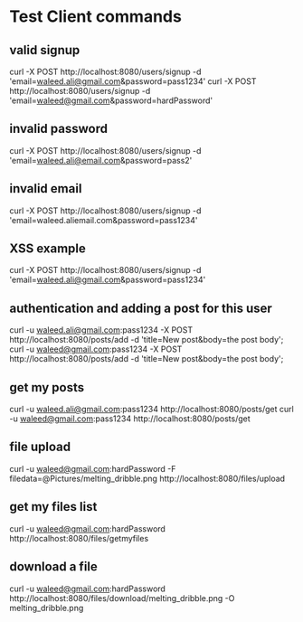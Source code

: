 # Test Client commands

## valid signup
curl -X POST http://localhost:8080/users/signup -d 'email=waleed.ali@gmail.com&password=pass1234'
curl -X POST http://localhost:8080/users/signup -d 'email=waleed@gmail.com&password=hardPassword'

## invalid password
curl -X POST http://localhost:8080/users/signup -d 'email=waleed.ali@email.com&password=pass2'

## invalid email
curl -X POST http://localhost:8080/users/signup -d 'email=waleed.aliemail.com&password=pass1234'

## XSS example
curl -X POST http://localhost:8080/users/signup -d 'email=waleed.ali@gmail.com&password=pass1234<script>alert(/xss/);</script>'

## authentication and adding a post for this user
curl -u waleed.ali@gmail.com:pass1234 -X POST http://localhost:8080/posts/add -d 'title=New post&body=the post body';
curl -u waleed@gmail.com:pass1234 -X POST http://localhost:8080/posts/add -d 'title=New post&body=the post body';

## get my posts
curl -u waleed.ali@gmail.com:pass1234 http://localhost:8080/posts/get
curl -u waleed@gmail.com:pass1234 http://localhost:8080/posts/get

## file upload
curl -u waleed@gmail.com:hardPassword -F filedata=@Pictures/melting_dribble.png http://localhost:8080/files/upload

## get my files list
curl -u waleed@gmail.com:hardPassword http://localhost:8080/files/getmyfiles

## download a file
curl -u waleed@gmail.com:hardPassword http://localhost:8080/files/download/melting_dribble.png -O melting_dribble.png


